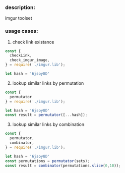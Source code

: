 ### description:
imgur toolset


### usage cases:


1. check link existance
```javascript
const {
  checkLink,
  check_imgur_image,
} = require('./imgur.lib');

let hash = '6jsoy8D'

```

2. lookup similar links by permutation
```javascript
const {
  permutator
} = require('./imgur.lib');

let hash = '6jsoy8D'
const result = permutator([...hash]);

```
3. lookup similar links by combination
```javascript
const {
  permutator,
  combinator,
} = require('./imgur.lib');

let hash = '6jsoy8D'
const permutations = permutator(sets);
const result = combinator(permutations.slice(0,10)); 

```
